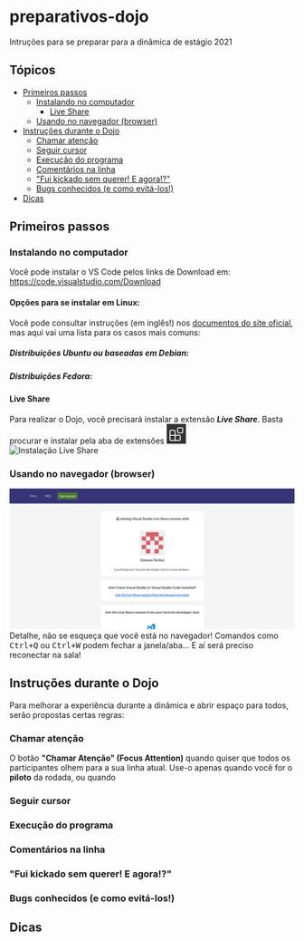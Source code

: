 # preparativos-dojo
Intruções para se preparar para a dinâmica de estágio 2021

## Tópicos
* [Primeiros passos](#Primeiros-passos)
    * [Instalando no computador](#Instalando-no-computador)
        * [Live Share](#Live-Share)
    * [Usando no navegador (browser)](#Usando-no-navegador-(browser))
* [Instruções durante o Dojo](#Instruções-durante-o-Dojo)
    * [Chamar atenção](#Chamar-atenção)
    * [Seguir cursor](#Seguir-cursor)
    * [Execução do programa](#Execução-do-programa)
    * [Comentários na linha](#Comentários-na-linha)
    * ["Fui kickado sem querer! E agora!?"](#"Fui-kickado-sem-querer!-E-agora!?")
    * [Bugs conhecidos (e como evitá-los!)](#Bugs-conhecidos-(e-como-evitá-los!))
* [Dicas](#Dicas)

## Primeiros passos
### Instalando no computador
Você pode instalar o VS Code pelos links de Download em: https://code.visualstudio.com/Download

#### Opções para se instalar em Linux:  
Você pode consultar instruções (em inglês!) nos [documentos do site oficial](https://code.visualstudio.com/docs/setup/linux), mas aqui vai uma lista para os casos mais comuns:
##### Distribuições Ubuntu ou baseadas em Debian:
##### Distribuições Fedora:

#### Live Share
Para realizar o Dojo, você precisará instalar a extensão ___Live Share___. Basta procurar e instalar pela aba de extensões <img src="imgs/liveshare-icon.png"/>  
![Instalação Live Share](imgs/liveshare.gif)
### Usando no navegador (browser)
![Usando ](imgs/liveshare-browser.png)  
Detalhe, não se esqueça que você está no navegador! Comandos como <kbd>Ctrl+Q</kbd> ou <kbd>Ctrl+W</kbd> podem fechar a janela/aba... E aí será preciso reconectar na sala!
## Instruções durante o Dojo
Para melhorar a experiência durante a dinâmica e abrir espaço para todos, serão propostas certas regras:
### Chamar atenção
O botão **"Chamar Atenção" (Focus Attention)** quando quiser que todos os participantes olhem para a sua linha atual. Use-o apenas quando você for o **piloto** da rodada, ou quando 
### Seguir cursor
### Execução do programa
### Comentários na linha
### "Fui kickado sem querer! E agora!?"
### Bugs conhecidos (e como evitá-los!)
## Dicas
